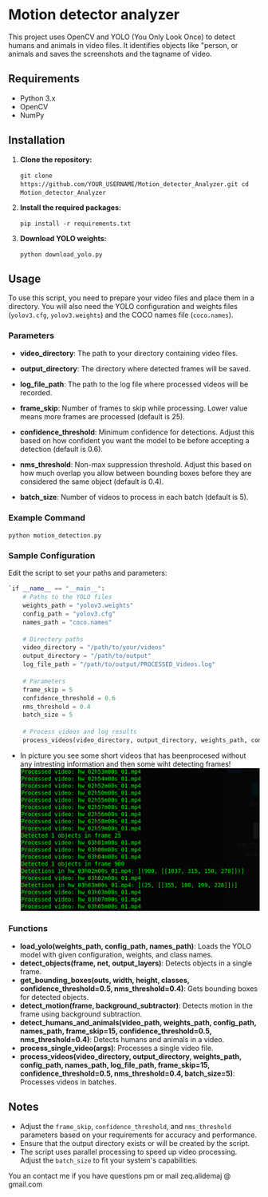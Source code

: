 # Motion detector analyzer
This project uses OpenCV and YOLO (You Only Look Once) to detect humans and animals in video files. It identifies objects like "person, or animals and saves the screenshots and the tagname of video.

## Requirements

-   Python 3.x
-   OpenCV
-   NumPy

## Installation

1.  **Clone the repository:**

    `git clone https://github.com/YOUR_USERNAME/Motion_detector_Analyzer.git
    cd Motion_detector_Analyzer` 
    
2.  **Install the required packages:**
    
        
    `pip install -r requirements.txt` 
    
3.  **Download YOLO weights:**
    
    `python download_yolo.py` 
    

## Usage

To use this script, you need to prepare your video files and place them in a directory. You will also need the YOLO configuration and weights files (`yolov3.cfg`, `yolov3.weights`) and the COCO names file (`coco.names`).

### Parameters

-   **video_directory**: The path to your directory containing video files.
-   **output_directory**: The directory where detected frames will be saved.
-   **log_file_path**: The path to the log file where processed videos will be recorded.
 
-   **frame_skip**: Number of frames to skip while processing. Lower value means more frames are processed (default is 25).
-   **confidence_threshold**: Minimum confidence for detections. Adjust this based on how confident you want the model to be before accepting a detection (default is 0.6).
-   **nms_threshold**: Non-max suppression threshold. Adjust this based on how much overlap you allow between bounding boxes before they are considered the same object (default is 0.4).
-   **batch_size**: Number of videos to process in each batch (default is 5).

### Example Command

`python motion_detection.py` 

### Sample Configuration

Edit the script to set your paths and parameters:

```py
`if __name__ == "__main__":
    # Paths to the YOLO files
    weights_path = "yolov3.weights"
    config_path = "yolov3.cfg"
    names_path = "coco.names"

    # Directory paths
    video_directory = "/path/to/your/videos"
    output_directory = "/path/to/output"
    log_file_path = "/path/to/output/PROCESSED_Videos.log"
    
    # Parameters
    frame_skip = 5
    confidence_threshold = 0.6
    nms_threshold = 0.4
    batch_size = 5
    
    # Process videos and log results
    process_videos(video_directory, output_directory, weights_path, config_path, names_path, log_file_path, frame_skip, confidence_threshold, nms_threshold, batch_size)` 
```

-  In picture you see some short videos that has beenprocesed without any intresting information and then some wiht detecting frames!
![Live running](https://github.com/Z-eq/Motion_detector_Analyzer/blob/main/motion-1.png)


### Functions

-   **load_yolo(weights_path, config_path, names_path)**: Loads the YOLO model with given configuration, weights, and class names.
-   **detect_objects(frame, net, output_layers)**: Detects objects in a single frame.
-   **get_bounding_boxes(outs, width, height, classes, confidence_threshold=0.5, nms_threshold=0.4)**: Gets bounding boxes for detected objects.
-   **detect_motion(frame, background_subtractor)**: Detects motion in the frame using background subtraction.
-   **detect_humans_and_animals(video_path, weights_path, config_path, names_path, frame_skip=15, confidence_threshold=0.5, nms_threshold=0.4)**: Detects humans and animals in a video.
-   **process_single_video(args)**: Processes a single video file.
-   **process_videos(video_directory, output_directory, weights_path, config_path, names_path, log_file_path, frame_skip=15, confidence_threshold=0.5, nms_threshold=0.4, batch_size=5)**: Processes videos in batches.

## Notes

-   Adjust the `frame_skip`, `confidence_threshold`, and `nms_threshold` parameters based on your requirements for accuracy and performance.
-   Ensure that the output directory exists or will be created by the script.
-   The script uses parallel processing to speed up video processing. Adjust the `batch_size` to fit your system's capabilities.


You an contact me if you have questions  pm or mail zeq.alidemaj @ gmail.com
